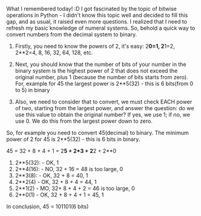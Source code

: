 What I remembered today! :D I got fascinated by the topic of bitwise operations in Python - I didn't know this topic
well and decided to fill this gap, and as usual, it raised even more questions. I realized that I need to refresh my
basic knowledge of numeral systems. So, behold a quick way to convert numbers from the decimal system to binary.

1. Firstly, you need to know the powers of 2, it's easy: 2**0=1, 2**1=2, 2**2=4, 8, 16, 32, 64, 128, etc.

2. Next, you should know that the number of bits of your number in the binary system is the highest power of 2 that does
   not exceed the original number, plus 1 (because the number of bits starts from zero). For, example for 45 the largest
   power is 2**5(32) - this is 6 bits(from 0 to 5) in binary

3. Also, we need to consider that to convert, we must check EACH power of two, starting from the largest power, and
   answer the question: do we use this value to obtain the original number? If yes, we use 1; if no, we use 0. We do
   this from the largest power down to zero.

So, for example you need to convert 45(decimal) to binary. The minimum power of 2 for 45 is 2**5(32) - this is 6 bits in
binary.

45 = 32 + 8 + 4 + 1 = 2**5 + 2*3 + 2**2 + 2**0

1. 2**5(32): - OK, 1
2. 2**4(16): - NO, 32 + 16 = 48 is too large, 0
3. 2**3(8): - OK, 32 + 8 = 40, 1
4. 2**2(4) - OK, 32 + 8 + 4 = 44, 1
5. 2**1(2) - MO, 32+ 8 + 4 + 2 = 46 is too large, 0
6. 2**0(1) - OK, 32 + 8 + 4 + 1 = 45, 1

In conclusion, 45 = 101101(6 bits)


